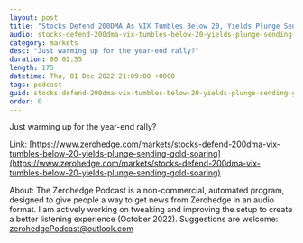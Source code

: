 ```yaml
---
layout: post
title: "Stocks Defend 200DMA As VIX Tumbles Below 20, Yields Plunge Sending Gold Soaring "
audio: stocks-defend-200dma-vix-tumbles-below-20-yields-plunge-sending-gold-soaring-0
category: markets
desc: "Just warming up for the year-end rally?"
duration: 00:02:55
length: 175
datetime: Thu, 01 Dec 2022 21:09:00 +0000
tags: podcast
guid: stocks-defend-200dma-vix-tumbles-below-20-yields-plunge-sending-gold-soaring-0
order: 0
---
```

Just warming up for the year-end rally?

Link: [https://www.zerohedge.com/markets/stocks-defend-200dma-vix-tumbles-below-20-yields-plunge-sending-gold-soaring](https://www.zerohedge.com/markets/stocks-defend-200dma-vix-tumbles-below-20-yields-plunge-sending-gold-soaring)

About: The Zerohedge Podcast is a non-commercial, automated program, designed to give people a way to get news from Zerohedge in an audio format.  I am actively working on tweaking and improving the setup to create a better listening experience (October 2022).  Suggestions are welcome: [zerohedgePodcast@outlook.com](mailto:zerohedgePodcast@outlook.com)